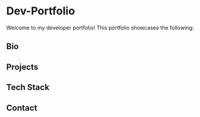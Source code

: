 # Dev-Portfolio

Welcome to my developer portfolio! This portfolio showcases the following:

## Bio

## Projects

## Tech Stack

## Contact